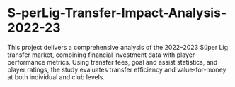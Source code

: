 # S-perLig-Transfer-Impact-Analysis-2022-23
This project delivers a comprehensive analysis of the 2022–2023 Süper Lig transfer market, combining financial investment data with player performance metrics. Using transfer fees, goal and assist statistics, and player ratings, the study evaluates transfer efficiency and value-for-money at both individual and club levels.
